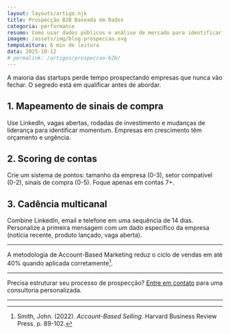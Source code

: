 ```yaml
---
layout: layouts/artigo.njk
title: Prospecção B2B Baseada em Dados
categoria: performance
resumo: Como usar dados públicos e análise de mercado para identificar os clientes certos no momento certo.
imagem: /assets/img/blog-prospeccao.svg
tempoLeitura: 6 min de leitura
data: 2025-10-12
# permalink: /artigos/prospeccao-b2b/
---
```


A maioria das startups perde tempo prospectando empresas que nunca vão fechar. O segredo está em qualificar antes de abordar.

## 1. Mapeamento de sinais de compra

Use LinkedIn, vagas abertas, rodadas de investimento e mudanças de liderança para identificar momentum. Empresas em crescimento têm orçamento e urgência.

## 2. Scoring de contas

Crie um sistema de pontos: tamanho da empresa (0-3), setor compatível (0-2), sinais de compra (0-5). Foque apenas em contas 7+.

## 3. Cadência multicanal

Combine LinkedIn, email e telefone em uma sequência de 14 dias. Personalize a primeira mensagem com um dado específico da empresa (notícia recente, produto lançado, vaga aberta).

---

A metodologia de Account-Based Marketing reduz o ciclo de vendas em até 40% quando aplicada corretamente[^1].

---

Precisa estruturar seu processo de prospecção? [Entre em contato](/#contato) para uma consultoria personalizada.

---

[^1]: Smith, John. (2022). *Account-Based Selling*. Harvard Business Review Press. p. 89-102.
